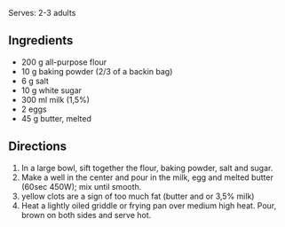 Serves: 2-3 adults

## Ingredients 

* 200 g all-purpose flour
* 10 g baking powder (2/3 of a backin bag)
* 6 g salt
* 10 g white sugar
* 300 ml milk (1,5%)
* 2 eggs
* 45 g butter, melted

## Directions

1. In a large bowl, sift together the flour, baking powder, salt and sugar.  
1. Make a well in the center and pour in the milk, egg and melted butter (60sec 450W); mix until smooth. 
1. yellow clots are a sign of too much fat (butter and or 3,5% milk)
1. Heat a lightly oiled griddle or frying pan over medium high heat. Pour, brown on both sides and serve hot.  
